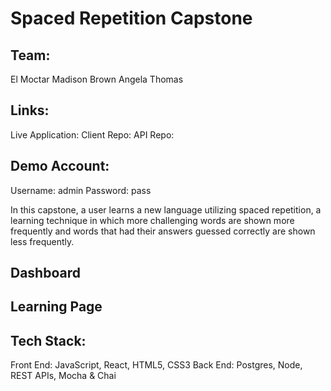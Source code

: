 # Spaced Repetition Capstone

## Team:

El Moctar
Madison Brown
Angela Thomas

## Links:

Live Application:
Client Repo:
API Repo:

## Demo Account:

Username: admin
Password: pass

In this capstone, a user learns a new language utilizing spaced repetition, a learning technique in which more challenging words are shown more frequently and words that had their answers guessed correctly are shown less frequently. 

## Dashboard

## Learning Page

## Tech Stack:

Front End: JavaScript, React, HTML5, CSS3
Back End: Postgres, Node, REST APIs, Mocha & Chai
